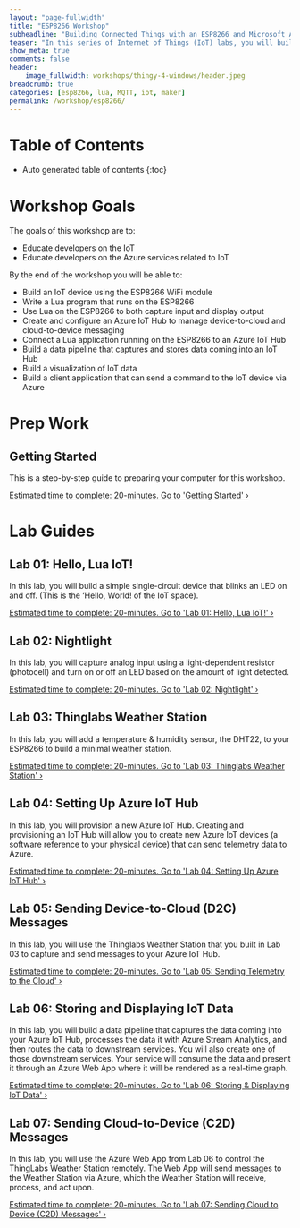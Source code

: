 ```yaml
---
layout: "page-fullwidth"
title: "ESP8266 Workshop"
subheadline: "Building Connected Things with an ESP8266 and Microsoft Azure"
teaser: "In this series of Internet of Things (IoT) labs, you will build a Thing connected to sensors and actuators, connect that Thing to the Internet, and leverage the Cloud (Microsoft Azure) to collect data, control devices, and use advanced services like analytics and machine learning to discover insights using your Thing."
show_meta: true
comments: false
header: 
    image_fullwidth: workshops/thingy-4-windows/header.jpeg
breadcrumb: true
categories: [esp8266, lua, MQTT, iot, maker]
permalink: /workshop/esp8266/
---
```


# Table of Contents
*  Auto generated table of contents
{:toc}

# Workshop Goals
The goals of this workshop are to:

+ Educate developers on the IoT
+ Educate developers on the Azure services related to IoT

By the end of the workshop you will be able to:

+ Build an IoT device using the ESP8266 WiFi module
+ Write a Lua program that runs on the ESP8266
+ Use Lua on the ESP8266 to both capture input and display output
+ Create and configure an Azure IoT Hub to manage device-to-cloud and cloud-to-device messaging
+ Connect a Lua application running on the ESP8266 to an Azure IoT Hub
+ Build a data pipeline that captures and stores data coming into an IoT Hub
+ Build a visualization of IoT data
+ Build a client application that can send a command to the IoT device via Azure

# Prep Work

## Getting Started
This is a step-by-step guide to preparing your computer for this workshop.

<a class="radius button small" href="{{ site.url }}/workshop/esp8266/getting-started/">Estimated time to complete: 20-minutes. Go to  'Getting Started' ›</a>

# Lab Guides

## Lab 01: Hello, Lua IoT!
In this lab, you will build a simple single-circuit device that blinks an LED on and off. (This is the ‘Hello, World! of the IoT space).

<a class="radius button small" href="{{ site.url }}/workshop/esp8266/hello-lua-iot/">Estimated time to complete: 20-minutes. Go to  'Lab 01: Hello, Lua IoT!' ›</a>

## Lab 02: Nightlight
In this lab, you will capture analog input using a light-dependent resistor (photocell) and turn on or off an LED based on the amount of light detected. 

<a class="radius button small" href="{{ site.url }}/workshop/esp8266/nightlight/">Estimated time to complete: 20-minutes. Go to  'Lab 02: Nightlight' ›</a>

## Lab 03: Thinglabs Weather Station
In this lab, you will add a temperature & humidity sensor, the DHT22, to your ESP8266 to build a minimal weather station.

<a class="radius button small" href="{{ site.url }}/workshop/esp8266/weather/">Estimated time to complete: 20-minutes. Go to  'Lab 03: Thinglabs Weather Station' ›</a>

## Lab 04: Setting Up Azure IoT Hub
In this lab, you will provision a new Azure IoT Hub. Creating and provisioning an IoT Hub will allow you to create new Azure IoT devices (a software reference to your physical device) that can send telemetry data to Azure.

<a class="radius button small" href="{{ site.url }}/workshop/esp8266/setup-azure-iot-hub/">Estimated time to complete: 20-minutes. Go to  'Lab 04: Setting Up Azure IoT Hub' ›</a>

## Lab 05: Sending Device-to-Cloud (D2C) Messages
In this lab, you will use the Thinglabs Weather Station that you built in Lab 03 to capture and send messages to your Azure IoT Hub.

<a class="radius button small" href="{{ site.url }}/workshop/esp8266/sending-d2c-messages/">Estimated time to complete: 20-minutes. Go to  'Lab 05: Sending Telemetry to the Cloud' ›</a>

## Lab 06: Storing and Displaying IoT Data
In this lab, you will build a data pipeline that captures the data coming into your Azure IoT Hub, processes the data it with Azure Stream Analytics, and then routes the data to downstream services. You will also create one of those downstream services. Your service will consume the data and present it through an Azure Web App where it will be rendered as a real-time graph.

<a class="radius button small" href="{{ site.url }}/workshop/esp8266/storing-displaying-data/">Estimated time to complete: 20-minutes. Go to  'Lab 06: Storing & Displaying IoT Data' ›</a>

## Lab 07: Sending Cloud-to-Device (C2D) Messages
In this lab, you will use the Azure Web App from Lab 06 to control the ThingLabs Weather Station remotely. The Web App will send messages to the Weather Station via Azure, which the Weather Station will receive, process, and act upon.

<a class="radius button small" href="{{ site.url }}/workshop/esp8266/sending-c2d-messages/">Estimated time to complete: 20-minutes. Go to  'Lab 07: Sending Cloud to Device (C2D) Messages' ›</a>

